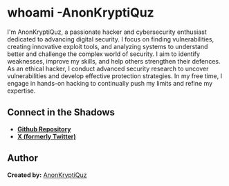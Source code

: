 # whoami -AnonKryptiQuz

I'm AnonKryptiQuz, a passionate hacker and cybersecurity enthusiast dedicated to advancing digital security. I focus on finding vulnerabilities, creating innovative exploit tools, and analyzing systems to understand better and challenge the complex world of security. I aim to identify weaknesses, improve my skills, and help others strengthen their defences. As an ethical hacker, I conduct advanced security research to uncover vulnerabilities and develop effective protection strategies. In my free time, I engage in hands-on hacking to continually push my limits and refine my expertise.

## Connect in the Shadows
- **[Github Repository](https://github.com/AnonKryptiQuz)**
- **[X (formerly Twitter)](https://x.com/AnonKryptiQuz)**

## **Author**

**Created by:** [AnonKryptiQuz](https://AnonKryptiQuz.github.io/)
